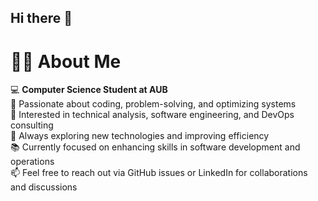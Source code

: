 ## Hi there 👋

# 👨‍💻 About Me

💻 **Computer Science Student at AUB**  
🔧 Passionate about coding, problem-solving, and optimizing systems  
🚀 Interested in technical analysis, software engineering, and DevOps consulting  
🌱 Always exploring new technologies and improving efficiency  
📚 Currently focused on enhancing skills in software development and operations  
📫 Feel free to reach out via GitHub issues or LinkedIn for collaborations and discussions
